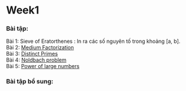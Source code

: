 # Week1
### Bài tập:
Bài 1: Sieve of Eratorthenes : In ra các số nguyên tố trong khoảng [a, b].  
Bài 2: [Medium Factorization](https://www.spoj.com/problems/FACTCG2/)  
Bài 3: [Distinct Primes](https://www.spoj.com/problems/AMR11E/)  
Bài 4: [Noldbach problem](https://codeforces.com/problemset/problem/17/A)  
Bài 5: [Power of large numbers](https://www.hackerrank.com/challenges/power-of-large-numbers/problem)  

### Bài tập bổ sung:

